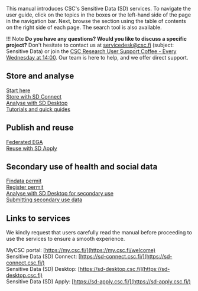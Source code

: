 
This manual introduces CSC's Sensitive Data (SD) services. To navigate the user guide, click on the topics in the boxes or the left-hand side of the page in the navigation bar. Next, browse the section using the table of contents on the right side of each page. The search tool is also available.

!!! Note
    **Do you have any questions? Would you like to discuss a specific project?** Don't hesitate to contact us at servicedesk@csc.fi (subject: Sensitive Data) or join the [CSC Research User Support Coffee - Every Wednesday at 14:00](https://ssl.eventilla.com/usersupportcoffee). Our team is here to help, and we offer direct support. 


<div class="quick-links-container">
  
 
  <div class="quick-links-topic">
    <span class="quick-links-title"><h2>Store and analyse</h2></span>
    <div class="quick-links-item">
      <a class="quick-link" target="_self" href="../sd-start-here/">Start here</a>
    </div>
    <div class="quick-links-item">
      <a class="quick-link" target="_self" href="../sd-connect/">Store with SD Connect</a>
    </div>
    <div class="quick-links-item">
      <a class="quick-link" target="_self" href="../sd-desktop/">Analyse with SD Desktop</a>
    </div>
    <div class="quick-links-item">
      <a class="quick-link" target="_self" href="../sd-tutorials/">Tutorials and quick quides</a>
    </div>
  </div>

  <div class="quick-links-topic">
    <span class="quick-links-title"><h2>Publish and reuse</h2></span>
    <div class="quick-links-item">
      <a class="quick-link" target="_self" href="../sd-fega/">Federated EGA</a>
    </div>
    <div class="quick-links-item">
      <a class="quick-link" target="_self" href="../sd-apply/">Reuse with SD Apply</a>
    </div>
  </div>

   <div class="quick-links-topic">
    <span class="quick-links-title"><h2>Secondary use of health and social data</h2></span>
    <div class="quick-links-item">
      <a class="quick-link" target="_self" href="../findata-permit/">Findata permit</a>
    </div>
    <div class="quick-links-item">
      <a class="quick-link" target="_self" href="../single-register-permit/">Register permit</a>
    </div>
    <div class="quick-links-item">
      <a class="quick-link" target="_self" href="../analyse-with-sd-desktop-for-secondary-use/">Analyse with SD Desktop for secondary use</a>
    </div>
    <div class="quick-links-item">
      <a class="quick-link" target="_self" href="../single-register-submitting-secondary-use-data/">Submitting secondary use data</a>
    </div>
  </div>
</div>

## Links to services

We kindly request that users carefully read the manual before proceeding to use the services to ensure a smooth experience. 


MyCSC portal: [https://my.csc.fi/](https://my.csc.fi/welcome)
<br/>
Sensitive Data (SD) Connect: [https://sd-connect.csc.fi/](https://sd-connect.csc.fi/)
<br/>
Sensitive Data (SD) Desktop: [https://sd-desktop.csc.fi](https://sd-desktop.csc.fi)
<br/>
Sensitive Data (SD) Apply: [https://sd-apply.csc.fi/](https://sd-apply.csc.fi/)

